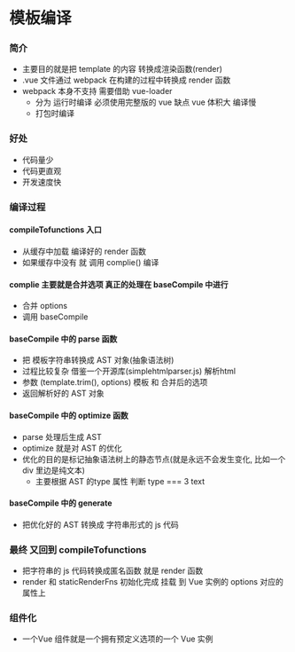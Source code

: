# 模板编译

### 简介
- 主要目的就是把 template 的内容 转换成渲染函数(render)
- .vue 文件通过 webpack 在构建的过程中转换成 render 函数
- webpack 本身不支持 需要借助 vue-loader
    - 分为 运行时编译 必须使用完整版的 vue 缺点 vue 体积大 编译慢
    - 打包时编译


### 好处 
- 代码量少
- 代码更直观
- 开发速度快

### 编译过程

#### compileTofunctions 入口
- 从缓存中加载 编译好的 render 函数
- 如果缓存中没有 就 调用 complie() 编译

#### complie  主要就是合并选项  真正的处理在 baseCompile 中进行
- 合并 options
- 调用 baseCompile
#### baseCompile 中的 parse 函数
- 把 模板字符串转换成 AST 对象(抽象语法树)
- 过程比较复杂 借鉴一个开源库(simplehtmlparser.js) 解析html
- 参数 (template.trim(), options) 模板 和 合并后的选项
- 返回解析好的 AST 对象

#### baseCompile 中的 optimize 函数
- parse 处理后生成 AST
- optimize 就是对 AST 的优化
- 优化的目的是标记抽象语法树上的静态节点(就是永远不会发生变化, 比如一个div 里边是纯文本)
    - 主要根据 AST 的type 属性 判断 type === 3 text

#### baseCompile 中的 generate 
- 把优化好的 AST 转换成 字符串形式的 js 代码

### 最终 又回到 compileTofunctions  
- 把字符串的 js 代码转换成匿名函数 就是  render 函数 
- render 和 staticRenderFns 初始化完成 挂载 到 Vue 实例的 options 对应的属性上

### 组件化
- 一个Vue 组件就是一个拥有预定义选项的一个 Vue 实例



